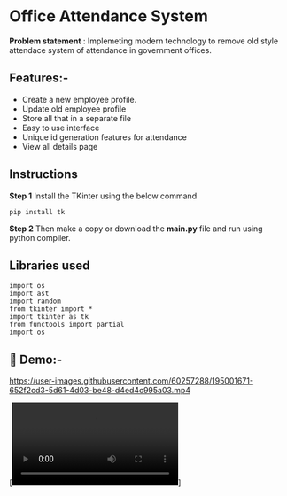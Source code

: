 # Office Attendance System

**Problem statement** : Implemeting modern technology to remove old style attendace system of attendance in government offices.

## Features:-
  - Create a new employee profile.
  - Update old employee profile
  - Store all that in a separate file
  - Easy to use interface
  - Unique id generation features for attendance
  - View all details page

## Instructions

**Step 1**
Install the TKinter using the below command 

```
pip install tk

```

**Step 2**
Then make a copy or download the **main.py** file and run using python compiler.


## Libraries used

```
import os  
import ast
import random
from tkinter import *
import tkinter as tk
from functools import partial
import os

```


## 📸 Demo:-
  
  https://user-images.githubusercontent.com/60257288/195001671-652f2cd3-5d61-4d03-be48-d4ed4c995a03.mp4 
 
[![Watch the video](https://github.com/tanisha12j/office-attendance-system/blob/main/Screencast%20from%2029-10-22%2009:11:17%20PM%20IST.webm)]

